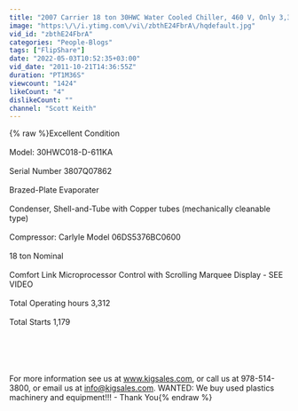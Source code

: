 ```yaml
---
title: "2007 Carrier 18 ton 30HWC Water Cooled Chiller, 460 V, Only 3,300 hours."
image: "https:\/\/i.ytimg.com\/vi\/zbthE24FbrA\/hqdefault.jpg"
vid_id: "zbthE24FbrA"
categories: "People-Blogs"
tags: ["FlipShare"]
date: "2022-05-03T10:52:35+03:00"
vid_date: "2011-10-21T14:36:55Z"
duration: "PT1M36S"
viewcount: "1424"
likeCount: "4"
dislikeCount: ""
channel: "Scott Keith"
---
```

{% raw %}Excellent Condition<br /><br />Model:   30HWC018-D-611KA<br /><br />Serial Number 3807Q07862<br /><br />Brazed-Plate Evaporater<br /><br />Condenser, Shell-and-Tube with Copper tubes (mechanically cleanable type)<br /><br />Compressor:  Carlyle Model 06DS5376BC0600<br /><br />18 ton Nominal<br /><br />Comfort Link Microprocessor Control with Scrolling Marquee Display  - SEE VIDEO <br /><br />Total Operating hours  3,312<br /><br />Total Starts  1,179<br /><br /><br /><br /><br /><br />For more information see us at www.kigsales.com, or call us at 978-514-3800, or email us at info@kigsales.com. WANTED: We buy used plastics machinery and equipment!!! - Thank You{% endraw %}
